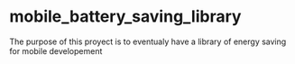 # mobile_battery_saving_library
The purpose of this proyect is to eventualy have a library of energy saving for mobile developement
